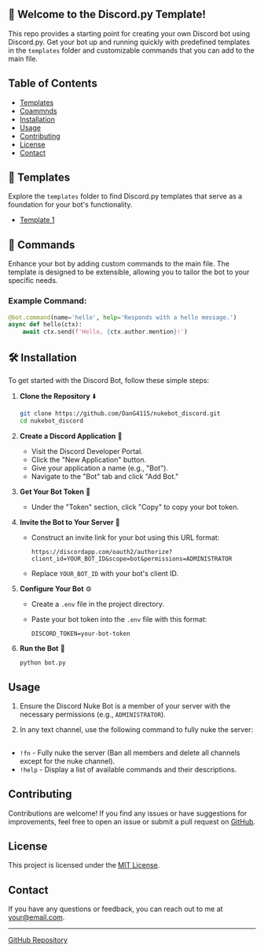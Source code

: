 ## 🤖 Welcome to the Discord.py Template!

This repo provides a starting point for creating your own Discord bot using Discord.py. Get your bot up and running quickly with predefined templates in the `templates` folder and customizable commands that you can add to the main file.

## Table of Contents

- [Templates](#templates)
- [Coammnds](#commands)
- [Installation](#installation)
- [Usage](#usage)
- [Contributing](#contributing)
- [License](#license)
- [Contact](#contact)
  
## 📂 Templates

Explore the `templates` folder to find Discord.py templates that serve as a foundation for your bot's functionality.

- [Template 1](https://github.com/DanG115/discord-bots/tree/main/Default%20Template(s))
  
## 🚀 Commands

Enhance your bot by adding custom commands to the main file. The template is designed to be extensible, allowing you to tailor the bot to your specific needs.

### Example Command:

```python
@bot.command(name='hello', help='Responds with a hello message.')
async def hello(ctx):
    await ctx.send(f'Hello, {ctx.author.mention}!')
```

## 🛠️ Installation

To get started with the Discord Bot, follow these simple steps:

1. **Clone the Repository** ⬇️

   ```bash
   git clone https://github.com/DanG4115/nukebot_discord.git
   cd nukebot_discord
2. **Create a Discord Application** 🤖

   - Visit the Discord Developer Portal.
   - Click the "New Application" button.
   - Give your application a name (e.g., "Bot").
   - Navigate to the "Bot" tab and click "Add Bot."

3. **Get Your Bot Token** 🔑

   - Under the "Token" section, click "Copy" to copy your bot token.

4. **Invite the Bot to Your Server** 💌

   - Construct an invite link for your bot using this URL format:

     ```
     https://discordapp.com/oauth2/authorize?client_id=YOUR_BOT_ID&scope=bot&permissions=ADMINISTRATOR
     ```

   - Replace `YOUR_BOT_ID` with your bot's client ID.

5. **Configure Your Bot** ⚙️

   - Create a `.env` file in the project directory.
   - Paste your bot token into the `.env` file with this format:

     ```
     DISCORD_TOKEN=your-bot-token
     ```

6. **Run the Bot** 🚀

   ```bash
   python bot.py


## Usage

1. Ensure the Discord Nuke Bot is a member of your server with the necessary permissions (e.g., `ADMINISTRATOR`).

2. In any text channel, use the following command to fully nuke the server:


## 

- `!fn` - Fully nuke the server (Ban all members and delete all channels except for the nuke channel).
- `!help` - Display a list of available commands and their descriptions.

## Contributing

Contributions are welcome! If you find any issues or have suggestions for improvements, feel free to open an issue or submit a pull request on [GitHub](https://github.com/YourGitHubUsername/discord-nuke-bot).

## License

This project is licensed under the [MIT License](LICENSE).

## Contact

If you have any questions or feedback, you can reach out to me at your@email.com.

---
[GitHub Repository](https://github.com/YourGitHubUsername/discord-nuke-bot)
